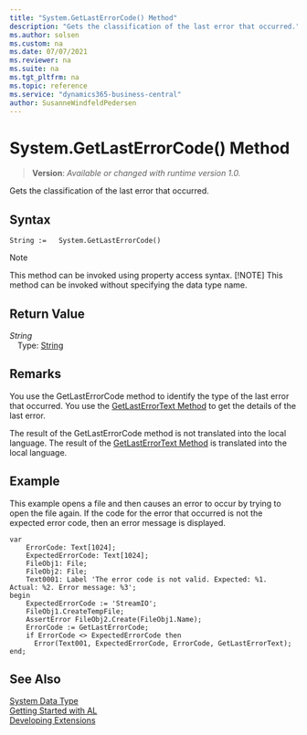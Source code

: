 ```yaml
---
title: "System.GetLastErrorCode() Method"
description: "Gets the classification of the last error that occurred."
ms.author: solsen
ms.custom: na
ms.date: 07/07/2021
ms.reviewer: na
ms.suite: na
ms.tgt_pltfrm: na
ms.topic: reference
ms.service: "dynamics365-business-central"
author: SusanneWindfeldPedersen
---
```

[//]: # (START>DO_NOT_EDIT)
[//]: # (IMPORTANT:Do not edit any of the content between here and the END>DO_NOT_EDIT.)
[//]: # (Any modifications should be made in the .xml files in the ModernDev repo.)
# System.GetLastErrorCode() Method
> **Version**: _Available or changed with runtime version 1.0._

Gets the classification of the last error that occurred.


## Syntax
```AL
String :=   System.GetLastErrorCode()
```
> [!NOTE]
> This method can be invoked using property access syntax.
> [!NOTE]
> This method can be invoked without specifying the data type name.


## Return Value
*String*  
&emsp;Type: [String](../string/string-data-type.md)  



[//]: # (IMPORTANT: END>DO_NOT_EDIT)

## Remarks

You use the GetLastErrorCode method to identify the type of the last error that occurred. You use the [GetLastErrorText Method](../../methods-auto/system/system-getlasterrortext--method.md) to get the details of the last error.  
  
The result of the GetLastErrorCode method is not translated into the local language. The result of the [GetLastErrorText Method](../../methods-auto/system/system-getlasterrortext--method.md) is translated into the local language.  
  
## Example

This example opens a file and then causes an error to occur by trying to open the file again. If the code for the error that occurred is not the expected error code, then an error message is displayed.  

```al
var
    ErrorCode: Text[1024];  
    ExpectedErrorCode: Text[1024];  
    FileObj1: File;
    FileObj2: File;
    Text0001: Label 'The error code is not valid. Expected: %1. Actual: %2. Error message: %3';
begin
    ExpectedErrorCode := 'StreamIO';  
    FileObj1.CreateTempFile;  
    AssertError FileObj2.Create(FileObj1.Name);  
    ErrorCode := GetLastErrorCode;  
    if ErrorCode <> ExpectedErrorCode then  
      Error(Text001, ExpectedErrorCode, ErrorCode, GetLastErrorText);  
end;
``` 
 
## See Also

[System Data Type](system-data-type.md)  
[Getting Started with AL](../../devenv-get-started.md)  
[Developing Extensions](../../devenv-dev-overview.md)
